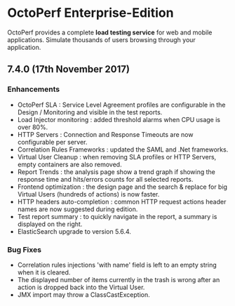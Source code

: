 # OctoPerf Enterprise-Edition

OctoPerf provides a complete **load testing service** for web and mobile applications. Simulate thousands of users browsing through your application.

## 7.4.0 (17th November 2017)

### Enhancements

- OctoPerf SLA : Service Level Agreement profiles are configurable in the Design / Monitoring and visible in the test reports.
- Load Injector monitoring : added threshold alarms when CPU usage is over 80%.
- HTTP Servers : Connection and Response Timeouts are now configurable per server.
- Correlation Rules Frameworks : updated the SAML and .Net frameworks.
- Virtual User Cleanup : when removing SLA profiles or HTTP Servers, empty containers are also removed.
- Report Trends : the analysis page show a trend graph if showing the response time and hits/errors counts for all selected reports.
- Frontend optimization : the design page and the search & replace for big Virtual Users (hundreds of actions) is now faster.
- HTTP headers auto-completion : common HTTP request actions header names are now suggested during edition.
- Test report summary : to quickly navigate in the report, a summary is displayed on the right.
- ElasticSearch upgrade to version 5.6.4.

### Bug Fixes

- Correlation rules injections 'with name' field is left to an empty string when it is cleared.
- The displayed number of items currently in the trash is wrong after an action is dropped back into the Virtual User.
- JMX import may throw a ClassCastException.

